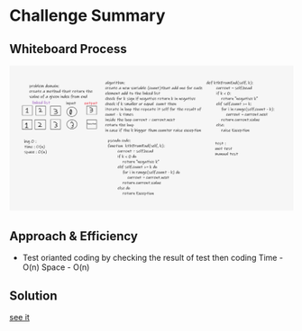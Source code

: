 # Challenge Summary


## Whiteboard Process
![Whiteboard](./linkedlistkth.png)

## Approach & Efficiency
* Test orianted coding by checking the result of test then coding
Time - O(n) Space - O(n)
## Solution
[see it](singly_linked_lists/singly_linked_list.py)